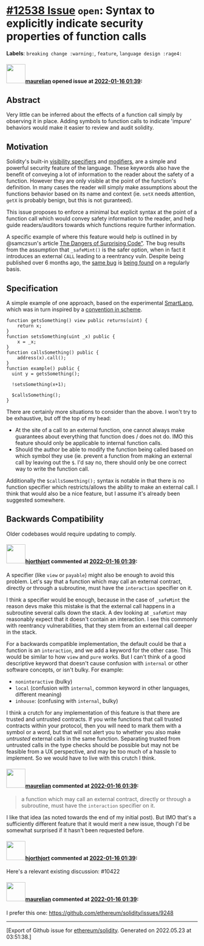 # [\#12538 Issue](https://github.com/ethereum/solidity/issues/12538) `open`: Syntax to explicitly indicate security properties of function calls
**Labels**: `breaking change :warning:`, `feature`, `language design :rage4:`


#### <img src="https://avatars.githubusercontent.com/u/23033765?u=2e7a6d419d3bcf8c495155dad1fd1c7575eab951&v=4" width="50">[maurelian](https://github.com/maurelian) opened issue at [2022-01-16 01:39](https://github.com/ethereum/solidity/issues/12538):

## Abstract

Very little can be inferred about the effects of a function call simply by observing it in place. Adding symbols to function calls to indicate 'impure' behaviors would make it easier to review and audit solidity.

## Motivation

Solidity's built-in [visibility specifiers](https://docs.soliditylang.org/en/latest/cheatsheet.html#function-visibility-specifiers) and [modifiers](https://docs.soliditylang.org/en/latest/cheatsheet.html#modifiers), are a simple and powerful security feature of the language. These keywords also have the benefit of conveying a lot of information to the reader about the safety of a function. However they are only visible at the point of the function's definition. In many cases the reader will simply make assumptions about the functions behavior based on its name and context (ie. `setX` needs attention, `getX` is probably benign, but this is not guranteed). 

This issue proposes to enforce a minimal but explicit syntax at the point of a function call which would convey safety information to the reader, and help guide readers/auditors towards which functions require further information. 

A specific example of where this feature would help is outlined in by @samczsun's article [The Dangers of Surprising Code"](https://samczsun.com/the-dangers-of-surprising-code/). The bug results from the assumption that `_safeMint()` is the safer option, when in fact it introduces an external `CALL` leading to a reentrancy vuln. Despite being published over 6 months ago, the [same bug](https://twitter.com/maurelian_/status/1482214808116211713) is [being found](https://twitter.com/onewayfunction/status/1482216770735800324) on a regularly basis.

## Specification

A simple example of one approach, based on the experimental [SmartLang](https://consensys.net/diligence/blog/2020/05/an-experiment-in-designing-a-new-smart-contract-language/), which was in turn inspired by a [convention in scheme](https://schemers.org/Documents/Standards/R5RS/HTML/r5rs-Z-H-4.html#%_sec_1.3.5).

```solidity
function getsSomething() view public returns(uint) {
	return x;
}	
function setsSomething(uint _x) public {
	x = _x;
}	
function callsSomething() public {
	address(x).call();
}
function example() public {
  uint y = getsSomething();

  !setsSomething(x+1);

  $callsSomething();
}

```

There are certainly more situations to consider than the above. I won't try to be exhaustive, but off the top of my head: 
* At the site of a call to an external function, one cannot always make guarantees about everything that function does / does not do. IMO this feature should only be applicable to internal function calls.
* Should the author be able to modify the function being called based on which symbol they use (ie. prevent a function from making an external call by leaving out the `$`. I'd say no, there should only be one correct way to write the function call. 

Additionally the `$callsSomething();` syntax is notable in that there is no function specifier which restricts/allows the ability to make an external call. I think that would also be a nice feature, but I assume it's already been suggested somewhere. 

## Backwards Compatibility

Older codebases would require updating to comply.


#### <img src="https://avatars.githubusercontent.com/u/8545447?u=42da77e4f054f392bdedd12d40211b002456cbcc&v=4" width="50">[hjorthjort](https://github.com/hjorthjort) commented at [2022-01-16 01:39](https://github.com/ethereum/solidity/issues/12538#issuecomment-1013843089):

 A specifier (like `view` or `payable`) might also be enough to avoid this problem. Let's say that a function which may call an external contract, directly or through a subroutine, must have the `interaction` specifier on it. 

I think a specifier would be enough, because in the case of `_safeMint` the reason devs make this mistake is that the external call happens in a subroutine several calls down the stack. A dev looking at `_safeMint` may reasonably expect that it doesn't contain an interaction. I see this commonly with reentrancy vulnerabilities, that they stem from an external call deeper in the stack. 

For a backwards compatible implementation, the default could be that a function is an `interaction`, and we add a keyword for the other case. This would be similar to how `view` and `pure` works. But I can't think of a good descriptive keyword that doesn't cause confusion with `internal` or other software concepts, or isn't bulky. For example:

* `noninteractive` (bulky)
* `local` (confusion with `internal`, common keyword in other languages, different meaning)
* `inhouse`: (confusing with `internal`, bulky)

I think a crutch for any implementation of this feature is that there are trusted and untrusted contracts. If you write functions that call trusted contracts within your protocol, then you will need to mark them with a symbol or a word, but that will not alert you to whether you also make *untrusted* external calls in the same function. Separating trusted from untrusted calls in the type checks should be possible but may not be feasible from a UX perspective, and may be too much of a hassle to implement. So we would have to live with this crutch I think.

#### <img src="https://avatars.githubusercontent.com/u/23033765?u=2e7a6d419d3bcf8c495155dad1fd1c7575eab951&v=4" width="50">[maurelian](https://github.com/maurelian) commented at [2022-01-16 01:39](https://github.com/ethereum/solidity/issues/12538#issuecomment-1013887827):

> a function which may call an external contract, directly or through a subroutine, must have the `interaction` specifier on it.

I like that idea (as noted towards the end of my initial post). But IMO that's a sufficiently different feature that it would merit a new issue, though I'd be somewhat surprised if it hasn't been requested before.

#### <img src="https://avatars.githubusercontent.com/u/8545447?u=42da77e4f054f392bdedd12d40211b002456cbcc&v=4" width="50">[hjorthjort](https://github.com/hjorthjort) commented at [2022-01-16 01:39](https://github.com/ethereum/solidity/issues/12538#issuecomment-1013889833):

Here's a relevant existing discussion: #10422

#### <img src="https://avatars.githubusercontent.com/u/23033765?u=2e7a6d419d3bcf8c495155dad1fd1c7575eab951&v=4" width="50">[maurelian](https://github.com/maurelian) commented at [2022-01-16 01:39](https://github.com/ethereum/solidity/issues/12538#issuecomment-1014055413):

I prefer this one: https://github.com/ethereum/solidity/issues/9248


-------------------------------------------------------------------------------



[Export of Github issue for [ethereum/solidity](https://github.com/ethereum/solidity). Generated on 2022.05.23 at 03:51:38.]
